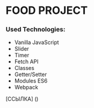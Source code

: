 # FOOD PROJECT

### Used Technologies:
* Vanilla JavaScript
* Slider
* Timer
* Fetch API
* Classes
* Getter/Setter
* Modules ES6
* Webpack

[ССЫЛКА] ()
